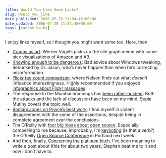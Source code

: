 ```yaml
---
title: Would You Like Some Links?
slug: would_you_like
date_published: 2006-07-20 21:04:45+00:00
date_updated: 2006-07-20 21:04:45+00:00
tags: [random ha-ha]
---
```

I enjoy links myself, so I thought you might want some too. Here, then:

- [Graphs as art](http://www.allthingsdistributed.com/2006/07/graphs_as_art.html): Werner Vogels picks up the site graph meme with some nice visualizations of Amazon and A9.
- [Knowing enough to be dangerous](http://q.queso.com/archives/001972): Bad advice about Windows tweaking, debunked by Dr. Jason, who’s never happier than when he’s correcting misinformation.
- [Flickr tag count comparison](http://www.somebits.com/weblog/tech/photo/flickrTagCount.html), where Nelson finds out what *doesn’t* influence interestingness. Highly recommended if you enjoyed [infographics about Flickr massages](/2006/07/19/massaging_the_d).
- The response to the Mumbai bombings has [been rather hushed](http://www.sepiamutiny.com/sepia/archives/003568.html). Both the attacks and the lack of discussion have been on my mind, Sepia Mutiny covers the topic well.
- [Bomani Jones on Prince’s best work](http://www.bomanijones.com/2006/07/20/15.22.35/index.html). I find myself in violent disagreement with the some of the assertions, despite being in complete agreement over the conclusions.
- Tim O’Reilly with [four big ideas about open source](http://radar.oreilly.com/archives/2006/07/four_big_ideas_about_open_sour.html). Especially compelling to me because, improbably, I’m [keynoting](http://conferences.oreillynet.com/cs/os2006/view/e_sess/9526) (is that a verb?) the O’Reilly [Open Source Conference](http://conferences.oreillynet.com/os2006/) in Portland next week.
- And then, finally, [Concerning the platinum bitch](http://oh.destructo.org/?p=12). I’ve been meaning to write a post about Khia for about two years; Stephen beat me to it and now I don’t have to.
